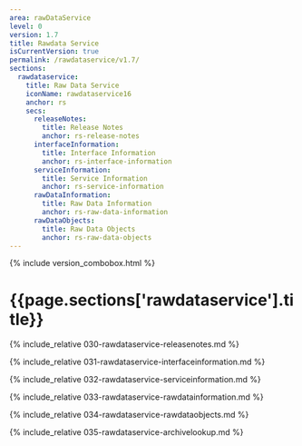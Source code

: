 ```yaml
---
area: rawDataService
level: 0
version: 1.7
title: Rawdata Service
isCurrentVersion: true
permalink: /rawdataservice/v1.7/
sections:
  rawdataservice:
    title: Raw Data Service
    iconName: rawdataservice16
    anchor: rs
    secs:
      releaseNotes:
        title: Release Notes
        anchor: rs-release-notes
      interfaceInformation:
        title: Interface Information
        anchor: rs-interface-information
      serviceInformation:
        title: Service Information
        anchor: rs-service-information
      rawDataInformation:
        title: Raw Data Information
        anchor: rs-raw-data-information
      rawDataObjects:
        title: Raw Data Objects
        anchor: rs-raw-data-objects
---
```


{% include version_combobox.html %}

<h1 id="{{page.sections['rawdataservice'].anchor}}">{{page.sections['rawdataservice'].title}}</h1>

{% include_relative 030-rawdataservice-releasenotes.md %}

{% include_relative 031-rawdataservice-interfaceinformation.md %}

{% include_relative 032-rawdataservice-serviceinformation.md %}

{% include_relative 033-rawdataservice-rawdatainformation.md %}

{% include_relative 034-rawdataservice-rawdataobjects.md %}

{% include_relative 035-rawdataservice-archivelookup.md %}
